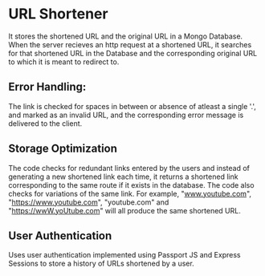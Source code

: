 # URL Shortener
It stores the shortened URL and the original URL in a Mongo Database.
When the server recieves an http request at a shortened URL, it searches for that shortened URL in the Database and the corresponding original URL to which it is meant to redirect to.

## Error Handling:
The link is checked for spaces in between or absence of atleast a single '.', and marked as an invalid URL, and the corresponding error message is delivered to the client.

## Storage Optimization
The code checks for redundant links entered by the users and instead of generating a new shortened link each time, it returns a shortened link corresponding to the same route if it exists in the database.
The code also checks for variations of the same link. For example, "www.youtube.com", "https://www.youtube.com", "youtube.com" and "https://wwW.yoUtube.com" will all produce the same shortened URL.

## User Authentication
Uses user authentication implemented using Passport JS and Express Sessions to store a history of URLs shortened by a user.
